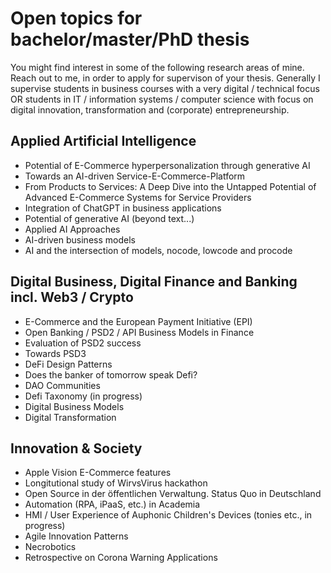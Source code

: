 # Open topics for bachelor/master/PhD thesis

You might find interest in some of the following research areas of mine. Reach out to me, in order to apply for supervison of your thesis. Generally I supervise students in business courses with a very digital / technical focus OR students in IT / information systems / computer science with focus on digital innovation, transformation and (corporate) entrepreneurship.

## Applied Artificial Intelligence
- Potential of E-Commerce hyperpersonalization through generative AI
- Towards an AI-driven Service-E-Commerce-Platform
- From Products to Services: A Deep Dive into the Untapped Potential of Advanced E-Commerce Systems for Service Providers
- Integration of ChatGPT in business applications
- Potential of generative AI (beyond text...)
- Applied AI Approaches
- AI-driven business models
- AI and the intersection of models, nocode, lowcode and procode

## Digital Business, Digital Finance and Banking incl. Web3 / Crypto
- E-Commerce and the European Payment Initiative (EPI)
- Open Banking / PSD2 / API Business Models in Finance
- Evaluation of PSD2 success
- Towards PSD3
- DeFi Design Patterns
- Does the banker of tomorrow speak Defi?
- DAO Communities
- Defi Taxonomy (in progress)
- Digital Business Models
- Digital Transformation

## Innovation & Society
- Apple Vision E-Commerce features
- Longitutional study of WirvsVirus hackathon
- Open Source in der öffentlichen Verwaltung. Status Quo in Deutschland
- Automation (RPA, iPaaS, etc.) in Academia
- HMI / User Experience of Auphonic Children's Devices (tonies etc., in progress)
- Agile Innovation Patterns
- Necrobotics
- Retrospective on Corona Warning Applications
